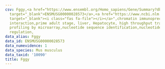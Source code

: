 ```yaml
---
csv: Fggy,<a href="https://www.ensembl.org/Homo_sapiens/Gene/Summary?db=core;g=ENSMUSG00000028573"
  target="_blank">ENSMUSG00000028573</a>,<a href="https://www.ncbi.nlm.nih.gov/pubmed/23834426"
  target="_blank"><i class="fas fa-file"></i></a>",chromatin immunoprecipitation assay,direct
  interaction,prime adult stage, liver, Hepatocyte, high throughput transcription
  profiling by microarray,nucleotide sequence identification,nucleotide sequence identification,transcriptional
  regulation,
data_alias: Fggy
data_id: ENSMUSG00000028573
data_numevidence: 1
data_species: Mus musculus
data_taxid: '10090'
title: Fggy
---
```

